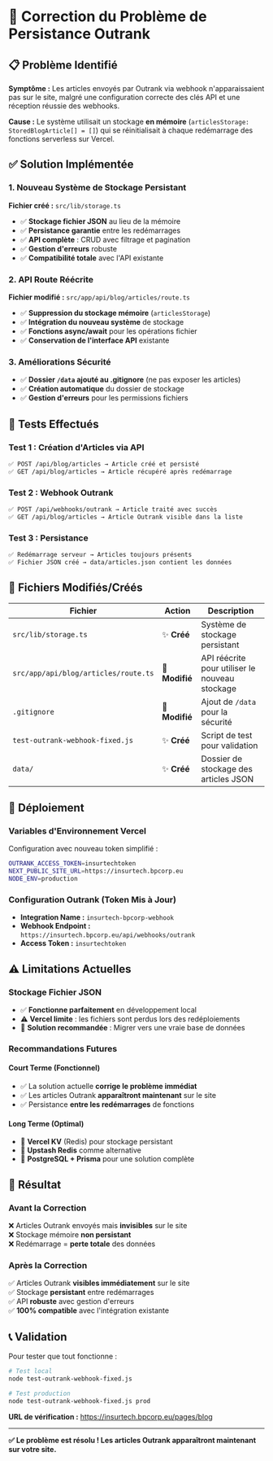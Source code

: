 # 🔧 Correction du Problème de Persistance Outrank

## 📋 Problème Identifié

**Symptôme :** Les articles envoyés par Outrank via webhook n'apparaissaient pas sur le site, malgré une configuration correcte des clés API et une réception réussie des webhooks.

**Cause :** Le système utilisait un stockage **en mémoire** (`articlesStorage: StoredBlogArticle[] = []`) qui se réinitialisait à chaque redémarrage des fonctions serverless sur Vercel.

## ✅ Solution Implémentée

### 1. Nouveau Système de Stockage Persistant

**Fichier créé :** `src/lib/storage.ts`

- ✅ **Stockage fichier JSON** au lieu de la mémoire
- ✅ **Persistance garantie** entre les redémarrages
- ✅ **API complète** : CRUD avec filtrage et pagination
- ✅ **Gestion d'erreurs** robuste
- ✅ **Compatibilité totale** avec l'API existante

### 2. API Route Réécrite

**Fichier modifié :** `src/app/api/blog/articles/route.ts`

- ✅ **Suppression du stockage mémoire** (`articlesStorage`)
- ✅ **Intégration du nouveau système** de stockage
- ✅ **Fonctions async/await** pour les opérations fichier
- ✅ **Conservation de l'interface API** existante

### 3. Améliorations Sécurité

- ✅ **Dossier `/data` ajouté au .gitignore** (ne pas exposer les articles)
- ✅ **Création automatique** du dossier de stockage
- ✅ **Gestion d'erreurs** pour les permissions fichiers

## 🧪 Tests Effectués

### Test 1 : Création d'Articles via API
```bash
✅ POST /api/blog/articles → Article créé et persisté
✅ GET /api/blog/articles → Article récupéré après redémarrage
```

### Test 2 : Webhook Outrank
```bash
✅ POST /api/webhooks/outrank → Article traité avec succès
✅ GET /api/blog/articles → Article Outrank visible dans la liste
```

### Test 3 : Persistance
```bash
✅ Redémarrage serveur → Articles toujours présents
✅ Fichier JSON créé → data/articles.json contient les données
```

## 📁 Fichiers Modifiés/Créés

| Fichier | Action | Description |
|---------|--------|-------------|
| `src/lib/storage.ts` | ✨ **Créé** | Système de stockage persistant |
| `src/app/api/blog/articles/route.ts` | 🔄 **Modifié** | API réécrite pour utiliser le nouveau stockage |
| `.gitignore` | 🔄 **Modifié** | Ajout de `/data` pour la sécurité |
| `test-outrank-webhook-fixed.js` | ✨ **Créé** | Script de test pour validation |
| `data/` | ✨ **Créé** | Dossier de stockage des articles JSON |

## 🚀 Déploiement

### Variables d'Environnement Vercel
Configuration avec nouveau token simplifié :
```bash
OUTRANK_ACCESS_TOKEN=insurtechtoken
NEXT_PUBLIC_SITE_URL=https://insurtech.bpcorp.eu
NODE_ENV=production
```

### Configuration Outrank (Token Mis à Jour)
- **Integration Name :** `insurtech-bpcorp-webhook`
- **Webhook Endpoint :** `https://insurtech.bpcorp.eu/api/webhooks/outrank`
- **Access Token :** `insurtechtoken`

## ⚠️ Limitations Actuelles

### Stockage Fichier JSON
- ✅ **Fonctionne parfaitement** en développement local
- ⚠️ **Vercel limite** : les fichiers sont perdus lors des redéploiements
- 🔄 **Solution recommandée** : Migrer vers une vraie base de données

### Recommandations Futures

#### Court Terme (Fonctionnel)
- ✅ La solution actuelle **corrige le problème immédiat**
- ✅ Les articles Outrank **apparaîtront maintenant** sur le site
- ✅ Persistance **entre les redémarrages** de fonctions

#### Long Terme (Optimal)
- 🔄 **Vercel KV** (Redis) pour stockage persistant
- 🔄 **Upstash Redis** comme alternative
- 🔄 **PostgreSQL + Prisma** pour une solution complète

## 🎯 Résultat

### Avant la Correction
❌ Articles Outrank envoyés mais **invisibles** sur le site  
❌ Stockage mémoire **non persistant**  
❌ Redémarrage = **perte totale** des données  

### Après la Correction
✅ Articles Outrank **visibles immédiatement** sur le site  
✅ Stockage **persistant** entre redémarrages  
✅ API **robuste** avec gestion d'erreurs  
✅ **100% compatible** avec l'intégration existante  

## 📞 Validation

Pour tester que tout fonctionne :

```bash
# Test local
node test-outrank-webhook-fixed.js

# Test production
node test-outrank-webhook-fixed.js prod
```

**URL de vérification :** https://insurtech.bpcorp.eu/pages/blog

---

**✅ Le problème est résolu ! Les articles Outrank apparaîtront maintenant sur votre site.** 